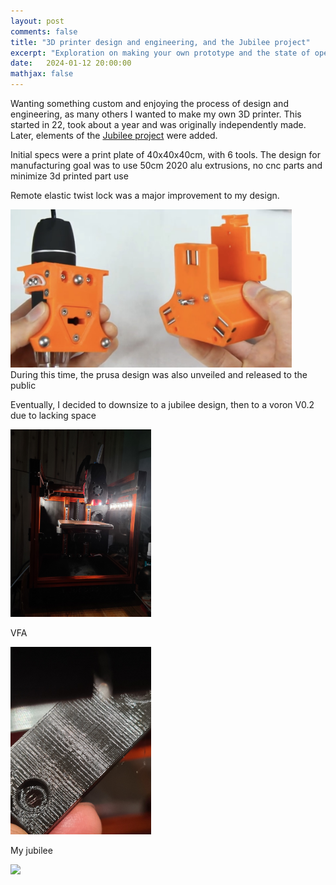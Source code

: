 ```yaml
---
layout: post
comments: false
title: "3D printer design and engineering, and the Jubilee project"
excerpt: "Exploration on making your own prototype and the state of open source 3D printer toolchangers"
date:   2024-01-12 20:00:00
mathjax: false
---
```


Wanting something custom and enjoying the process of design and engineering, as many others I wanted to make my own 3D printer.
This started in 22, took about a year and was originally independently made. Later, elements of the [Jubilee project](https://jubilee3d.com) were added.

Initial specs were a print plate of 40x40x40cm, with 6 tools. The design for manufacturing goal was to use 50cm 2020 alu extrusions, no cnc parts and minimize 3d printed part use

Remote elastic twist lock was a major improvement to my design.
<div class="imgcap">
<img style="max-width: 450px; max-height: 300px" src="/assets/jubilee-3D-printer/REL.jpg">
</div>
During this time, the prusa design was also unveiled and released to the public

Eventually, I decided to downsize to a jubilee design, then to a voron V0.2 due to lacking space

<div class="imgcap">
<img style="max-width: 450px; max-height: 300px" src="/assets/jubilee-3D-printer/voron.jpg">
</div>

VFA

<div class="imgcap">
<img style="max-width: 450px; max-height: 300px" src="/assets/jubilee-3D-printer/vfa.jpg">
</div>


My jubilee

<div class="imgcap">
<img style="max-width: 450px; max-height: 300px" src="/assets/jubilee-3D-printer/jubilee_sean.jpg">
</div>